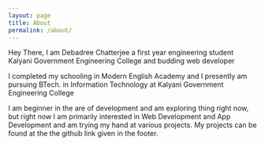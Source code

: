 ```yaml
---
layout: page
title: About
permalink: /about/
---
```


Hey There, I am Debadree Chatterjee a first year engineering student  Kalyani Government Engineering College and budding web developer

I completed my schooling in Modern English Academy and I presently am pursuing BTech. in Information Technology at Kalyani Government Engineering College

I am beginner in the are of development and am exploring thing right now, but right now I am primarily interested in Web Development and App Development and am trying my hand at various projects. My projects can be found at the the github link given in the footer.


